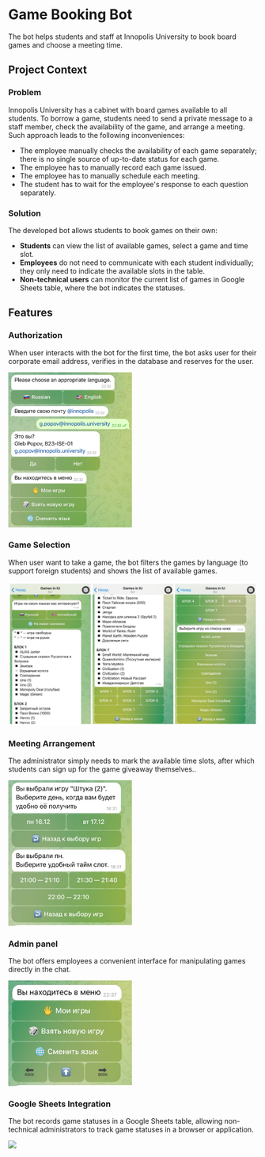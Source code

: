 # Game Booking Bot

The bot helps students and staff at Innopolis University to book board games and choose a meeting time. 

## Project Context

### Problem

Innopolis University has a cabinet with board games available to all students. To borrow a game, students need to send a private message to a staff member, check the availability of the game, and arrange a meeting. Such approach leads to the following inconveniences:
- The employee manually checks the availability of each game separately; there is no single source of up-to-date status for each game.
- The employee has to manually record each game issued.
- The employee has to manually schedule each meeting.
- The student has to wait for the employee's response to each question separately.

### Solution

The developed bot allows students to book games on their own:

- **Students** can view the list of available games, select a game and time slot.
- **Employees** do not need to communicate with each student individually; they only need to indicate the available slots in the table.
- **Non-technical users** can monitor the current list of games in Google Sheets table, where the bot indicates the statuses.

## Features

### Authorization
When user interacts with the bot for the first time, the bot asks user for their corporate email address, verifies in the database and reserves for the user.

<p align="left">
<img src="https://raw.githubusercontent.com/gleb-pp/game-booking-bot/refs/heads/main/pic/auth.jpg" width="250"/>
</p>

### Game Selection
When user want to take a game, the bot filters the games by language (to support foreign students) and shows the list of available games.

<p align="left">
<img src="https://raw.githubusercontent.com/gleb-pp/game-booking-bot/refs/heads/main/pic/select.jpg" width="750"/>
</p>

### Meeting Arrangement
The administrator simply needs to mark the available time slots, after which students can sign up for the game giveaway themselves..

<p align="left">
<img src="https://raw.githubusercontent.com/gleb-pp/game-booking-bot/refs/heads/main/pic/timeslot.jpg" width="250"/>
</p>

### Admin panel
The bot offers employees a convenient interface for manipulating games directly in the chat.

<p align="left">
<img src="https://raw.githubusercontent.com/gleb-pp/game-booking-bot/refs/heads/main/pic/admin.jpg" width="250"/>
</p>

### Google Sheets Integration
The bot records game statuses in a Google Sheets table, allowing non-technical administrators to track game statuses in a browser or application.

<p align="left">
<img src="https://raw.githubusercontent.com/gleb-pp/game-booking-bot/refs/heads/main/pic/sheet.jpg" width="750"/>
</p>